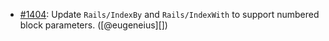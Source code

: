 * [#1404](https://github.com/rubocop/rubocop-rails/pull/1404): Update `Rails/IndexBy` and `Rails/IndexWith` to support numbered block parameters. ([@eugeneius][])
